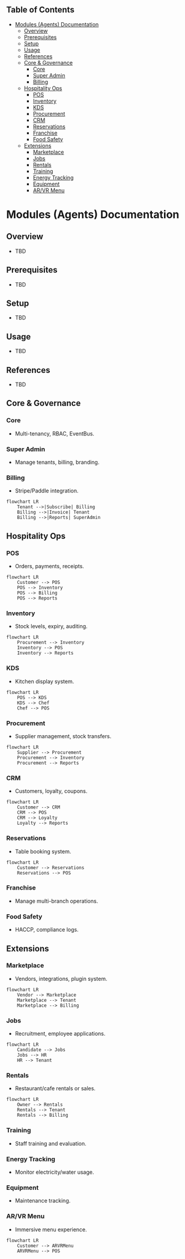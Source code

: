 <!-- START doctoc generated TOC please keep comment here to allow auto update -->
<!-- DON'T EDIT THIS SECTION, INSTEAD RE-RUN doctoc TO UPDATE -->
## Table of Contents

- [Modules (Agents) Documentation](#modules-agents-documentation)
  - [Overview](#overview)
  - [Prerequisites](#prerequisites)
  - [Setup](#setup)
  - [Usage](#usage)
  - [References](#references)
  - [Core & Governance](#core--governance)
    - [Core](#core)
    - [Super Admin](#super-admin)
    - [Billing](#billing)
  - [Hospitality Ops](#hospitality-ops)
    - [POS](#pos)
    - [Inventory](#inventory)
    - [KDS](#kds)
    - [Procurement](#procurement)
    - [CRM](#crm)
    - [Reservations](#reservations)
    - [Franchise](#franchise)
    - [Food Safety](#food-safety)
  - [Extensions](#extensions)
    - [Marketplace](#marketplace)
    - [Jobs](#jobs)
    - [Rentals](#rentals)
    - [Training](#training)
    - [Energy Tracking](#energy-tracking)
    - [Equipment](#equipment)
    - [AR/VR Menu](#arvr-menu)

<!-- END doctoc generated TOC please keep comment here to allow auto update -->

# Modules (Agents) Documentation

## Overview
- TBD

## Prerequisites
- TBD

## Setup
- TBD

## Usage
- TBD

## References
- TBD


## Core & Governance
### Core
- Multi-tenancy, RBAC, EventBus.  

### Super Admin
- Manage tenants, billing, branding.  

### Billing
- Stripe/Paddle integration.  

```mermaid
flowchart LR
    Tenant -->|Subscribe| Billing
    Billing -->|Invoice| Tenant
    Billing -->|Reports| SuperAdmin
```

## Hospitality Ops
### POS
- Orders, payments, receipts.  

```mermaid
flowchart LR
    Customer --> POS
    POS --> Inventory
    POS --> Billing
    POS --> Reports
```

### Inventory
- Stock levels, expiry, auditing.  

```mermaid
flowchart LR
    Procurement --> Inventory
    Inventory --> POS
    Inventory --> Reports
```

### KDS
- Kitchen display system.  

```mermaid
flowchart LR
    POS --> KDS
    KDS --> Chef
    Chef --> POS
```

### Procurement
- Supplier management, stock transfers.  

```mermaid
flowchart LR
    Supplier --> Procurement
    Procurement --> Inventory
    Procurement --> Reports
```

### CRM
- Customers, loyalty, coupons.  

```mermaid
flowchart LR
    Customer --> CRM
    CRM --> POS
    CRM --> Loyalty
    Loyalty --> Reports
```

### Reservations
- Table booking system.  

```mermaid
flowchart LR
    Customer --> Reservations
    Reservations --> POS
```

### Franchise
- Manage multi-branch operations.  

### Food Safety
- HACCP, compliance logs.  

## Extensions
### Marketplace
- Vendors, integrations, plugin system.  

```mermaid
flowchart LR
    Vendor --> Marketplace
    Marketplace --> Tenant
    Marketplace --> Billing
```

### Jobs
- Recruitment, employee applications.  

```mermaid
flowchart LR
    Candidate --> Jobs
    Jobs --> HR
    HR --> Tenant
```

### Rentals
- Restaurant/cafe rentals or sales.  

```mermaid
flowchart LR
    Owner --> Rentals
    Rentals --> Tenant
    Rentals --> Billing
```

### Training
- Staff training and evaluation.  

### Energy Tracking
- Monitor electricity/water usage.  

### Equipment
- Maintenance tracking.  

### AR/VR Menu
- Immersive menu experience.  

```mermaid
flowchart LR
    Customer --> ARVRMenu
    ARVRMenu --> POS
```

